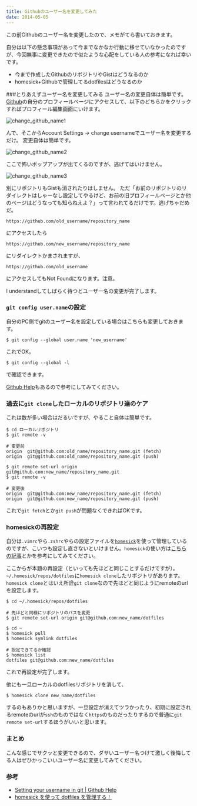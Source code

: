 ```yaml
---
title: Githubのユーザー名を変更してみた
date: 2014-05-05
---
```


この前Githubのユーザー名を変更したので、メモがてら書いておきます。

自分は以下の懸念事項があって今までなかなか行動に移せていなかったのですが、今回無事に変更できたので似たような心配をしている人の参考になれば幸いです。

- 今まで作成したGithubのリポジトリやGistはどうなるのか
- homesick+Githubで管理してるdotfilesはどうなるのか

###とりあえずユーザー名を変更してみる
ユーザー名の変更自体は簡単です。
[Github](https://github.com/)の自分のプロフィールページにアクセスして、以下のどちらかをクリックすればプロフィール編集画面にいけます。

![change_github_name1](images/2014/05/05/change_github_name1.png)

んで、そこからAccount Settings → change usernameでユーザー名を変更するだけ。
変更自体は簡単です。

![change_github_name2](images/2014/05/05/change_github_name2.png)

ここで怖いポップアップが出てくるのですが、逃げてはいけません。

![change_github_name3](images/2014/05/05/change_github_name3.png)

別にリポジトリもGistも消されたりはしません。
ただ「お前のリポジトリのリダイレクトはしゃーなし設定してやるけど、お前の旧プロフィールページとか他のページはどうなっても知らねえよ？」って言われてるだけです。逃げちゃだめだ。

`https://github.com/old_username/repository_name`

にアクセスしたら

`https://github.com/new_username/repository_name`

にリダイレクトかまされますが、

`https://github.com/old_username`

にアクセスしてもNot Foundになります。注意。

I understandしてしばらく待つとユーザー名の変更が完了します。

### `git config user.name`の設定
自分のPC側でgitのユーザー名を設定している場合はこちらも変更しておきます。

    $ git config --global user.name 'new_username'

これでOK。

    $ git config --global -l

で確認できます。

[Github Help](https://help.github.com/articles/setting-your-username-in-git)もあるので参考にしてみてください。

### 過去に`git clone`したローカルのリポジトリ達のケア
これは数が多い場合はだるいですが、やること自体は簡単です。

    $ cd ローカルリポジトリ
    $ git remote -v

    # 変更前
    origin  git@github.com:old_name/repository_name.git (fetch)
    origin  git@github.com:old_name/repository_name.git (push)

    $ git remote set-url origin git@github.com:new_name/repository_name.git
    $ git remote -v

    # 変更後
    origin  git@github.com:new_name/repository_name.git (fetch)
    origin  git@github.com:new_name/repository_name.git (push)

これで`git fetch`とか`git push`が問題なくできればOKです。

### homesickの再設定
自分は`.vimrc`やら`.zshrc`やらの設定ファイルを[`homesick`](https://github.com/technicalpickles/homesick)を使って管理しているのですが、こいつも設定し直さないといけません。`homesick`の使い方は[こちらの記事](http://qiita.com/s_tomoyuki/items/650ff995e6906bdecc17)とかを参考にしてみてください。

ここからが本題の再設定（といっても先ほどと同じことするだけですが）。`~/.homesick/repos/dotfiles`に`homesick clone`したリポジトリがあります。`homesick clone`とはいえ所詮`git clone`なので先ほどと同じようにremoteのurlを設定します。

    $ cd ~/.homesick/repos/dotfiles

    # 先ほどと同様にリポジトリのパスを変更
    $ git remote set-url origin git@github.com:new_name/dotfiles

    $ cd ~
    $ homesick pull
    $ homesick symlink dotfiles

    # 設定できてるか確認
    $ homesick list
    dotfiles git@github.com:new_name/dotfiles

これで再設定が完了します。

他にも一旦ローカルのdotfilesリポジトリを消して、

    $ homesick clone new_name/dotfiles

するのもありかと思いますが、一旦設定が消えてツラかったり、初期に設定されるremoteのurlが`ssh`のものではなく`https`のものだったりするので普通に`git remote set-url`するほうがいいと思います。

### まとめ
こんな感じでサクッと変更できるので、ダサいユーザー名つけて激しく後悔してる人はぜひかっこいいユーザー名に変更してみてください。

### 参考

- [Setting your username in git | Github Help](https://help.github.com/articles/setting-your-username-in-git)
- [homesick を使って dotfiles を管理する！](http://qiita.com/s_tomoyuki/items/650ff995e6906bdecc17)

